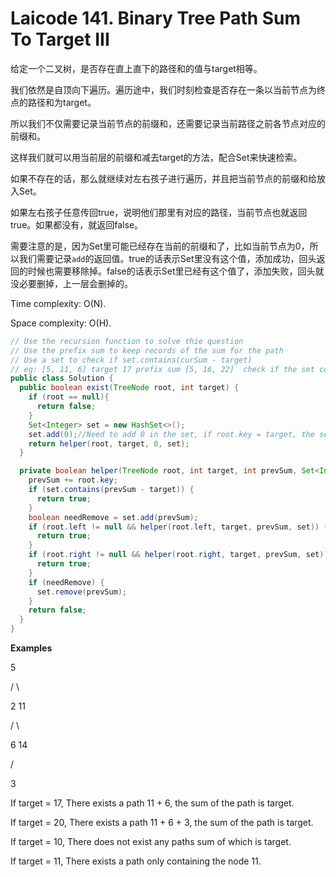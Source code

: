 # Laicode 141. Binary Tree Path Sum To Target III

给定一个二叉树，是否存在直上直下的路径和的值与target相等。

我们依然是自顶向下遍历。遍历途中，我们时刻检查是否存在一条以当前节点为终点的路径和为target。

所以我们不仅需要记录当前节点的前缀和，还需要记录当前路径之前各节点对应的前缀和。

这样我们就可以用当前层的前缀和减去target的方法，配合Set来快速检索。

如果不存在的话，那么就继续对左右孩子进行遍历，并且把当前节点的前缀和给放入Set。

如果左右孩子任意传回true，说明他们那里有对应的路径，当前节点也就返回true。如果都没有，就返回false。

需要注意的是，因为Set里可能已经存在当前的前缀和了，比如当前节点为0，所以我们需要记录`add`的返回值。true的话表示Set里没有这个值，添加成功，回头返回的时候也需要移除掉。false的话表示Set里已经有这个值了，添加失败，回头就没必要删掉，上一层会删掉的。

Time complexity: O(N).

Space complexity: O(H).

```java
// Use the recursion function to solve thie question
// Use the prefix sum to keep records of the sum for the path
// Use a set to check if set.contains(curSum - target)
// eg: [5, 11, 6] target 17 prefix sum [5, 16, 22]  check if the set contains (22 - target)
public class Solution {
  public boolean exist(TreeNode root, int target) {
    if (root == null){
      return false;
    }
    Set<Integer> set = new HashSet<>();
    set.add(0);//Need to add 0 in the set, if root.key = target, the set should contains at least 0 to return true
    return helper(root, target, 0, set);
  }

  private boolean helper(TreeNode root, int target, int prevSum, Set<Integer> set) {
    prevSum += root.key;
    if (set.contains(prevSum - target)) {
      return true;
    }
    boolean needRemove = set.add(prevSum);
    if (root.left != null && helper(root.left, target, prevSum, set)) {
      return true;
    }
    if (root.right != null && helper(root.right, target, prevSum, set)) {
      return true;
    }
    if (needRemove) {
      set.remove(prevSum);
    }
    return false;
  }
}
```

**Examples**

  5

 /   \

2    11

   /   \

  6   14

 /

 3

If target = 17, There exists a path 11 + 6, the sum of the path is target.

If target = 20, There exists a path 11 + 6 + 3, the sum of the path is target.

If target = 10, There does not exist any paths sum of which is target.

If target = 11, There exists a path only containing the node 11.